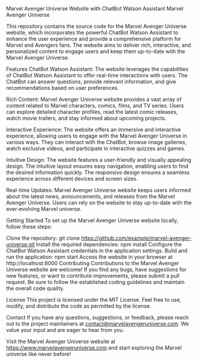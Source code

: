 Marvel Avenger Universe Website with ChatBot Watson Assistant
Marvel Avenger Universe

This repository contains the source code for the Marvel Avenger Universe website, which incorporates the powerful ChatBot Watson Assistant to enhance the user experience and provide a comprehensive platform for Marvel and Avengers fans. The website aims to deliver rich, interactive, and personalized content to engage users and keep them up-to-date with the Marvel Avenger Universe.

Features
ChatBot Watson Assistant: The website leverages the capabilities of ChatBot Watson Assistant to offer real-time interactions with users. The ChatBot can answer questions, provide relevant information, and give recommendations based on user preferences.

Rich Content: Marvel Avenger Universe website provides a vast array of content related to Marvel characters, comics, films, and TV series. Users can explore detailed character profiles, read the latest comic releases, watch movie trailers, and stay informed about upcoming projects.

Interactive Experience: The website offers an immersive and interactive experience, allowing users to engage with the Marvel Avenger Universe in various ways. They can interact with the ChatBot, browse image galleries, watch exclusive videos, and participate in interactive quizzes and games.

Intuitive Design: The website features a user-friendly and visually appealing design. The intuitive layout ensures easy navigation, enabling users to find the desired information quickly. The responsive design ensures a seamless experience across different devices and screen sizes.

Real-time Updates: Marvel Avenger Universe website keeps users informed about the latest news, announcements, and releases from the Marvel Avenger Universe. Users can rely on the website to stay up-to-date with the ever-evolving Marvel universe.

Getting Started
To set up the Marvel Avenger Universe website locally, follow these steps:

Clone the repository: git clone https://github.com/example/marvel-avenger-universe.git
Install the required dependencies: npm install
Configure the ChatBot Watson Assistant credentials in the application settings.
Build and run the application: npm start
Access the website in your browser at http://localhost:8000
Contributing
Contributions to the Marvel Avenger Universe website are welcome! If you find any bugs, have suggestions for new features, or want to contribute improvements, please submit a pull request. Be sure to follow the established coding guidelines and maintain the overall code quality.

License
This project is licensed under the MIT License. Feel free to use, modify, and distribute the code as permitted by the license.

Contact
If you have any questions, suggestions, or feedback, please reach out to the project maintainers at contact@marvelavengeruniverse.com. We value your input and are eager to hear from you.

Visit the Marvel Avenger Universe website at https://www.marvelavengeruniverse.com and start exploring the Marvel universe like never before!




